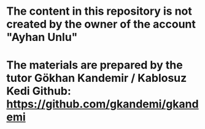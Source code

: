# The content in this repository is not created by the owner of the account "Ayhan Unlu" 
# The materials are prepared by the tutor Gökhan Kandemir / Kablosuz Kedi Github: https://github.com/gkandemi/gkandemi
